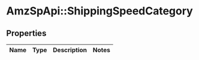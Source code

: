 # AmzSpApi::ShippingSpeedCategory

## Properties
Name | Type | Description | Notes
------------ | ------------- | ------------- | -------------

